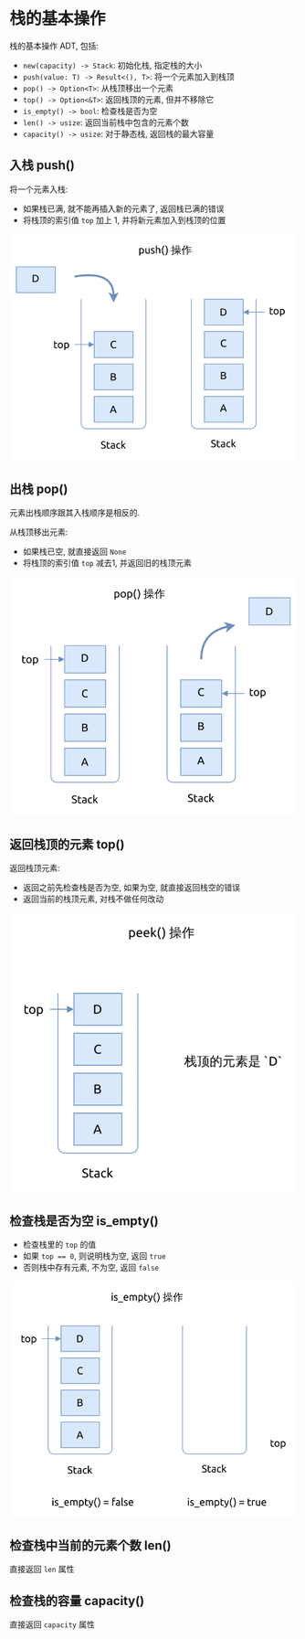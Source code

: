 # 栈的基本操作

栈的基本操作 ADT, 包括:

- `new(capacity) -> Stack`: 初始化栈, 指定栈的大小
- `push(value: T) -> Result<(), T>`: 将一个元素加入到栈顶
- `pop() -> Option<T>`: 从栈顶移出一个元素
- `top() -> Option<&T>`: 返回栈顶的元素, 但并不移除它
- `is_empty() -> bool`: 检查栈是否为空
- `len() -> usize`: 返回当前栈中包含的元素个数
- `capacity() -> usize`: 对于静态栈, 返回栈的最大容量

## 入栈 push()

将一个元素入栈:

- 如果栈已满, 就不能再插入新的元素了, 返回栈已满的错误
- 将栈顶的索引值 `top` 加上 1, 并将新元素加入到栈顶的位置

![stack push](assets/stack-push.svg)

## 出栈 pop()

元素出栈顺序跟其入栈顺序是相反的.

从栈顶移出元素:

- 如果栈已空, 就直接返回 `None`
- 将栈顶的索引值 `top` 减去1, 并返回旧的栈顶元素

![stack pop](assets/stack-pop.svg)

## 返回栈顶的元素 top()

返回栈顶元素:

- 返回之前先检查栈是否为空, 如果为空, 就直接返回栈空的错误
- 返回当前的栈顶元素, 对栈不做任何改动

![stack top](assets/stack-top.svg)

## 检查栈是否为空 is_empty()

- 检查栈里的 `top` 的值
- 如果 `top == 0`, 则说明栈为空, 返回 `true`
- 否则栈中存有元素, 不为空, 返回 `false`

![stack is empty](assets/stack-is-empty.svg)

## 检查栈中当前的元素个数 len()

直接返回 `len` 属性

## 检查栈的容量 capacity()

直接返回 `capacity` 属性

